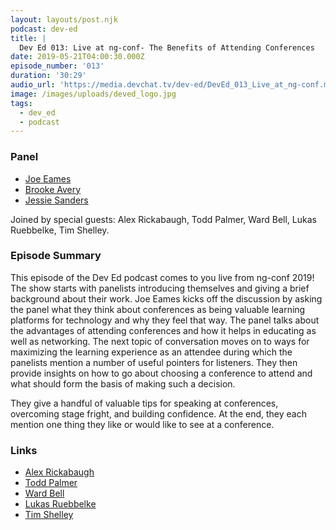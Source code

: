 ```yaml
---
layout: layouts/post.njk
podcast: dev-ed
title: |
  Dev Ed 013: Live at ng-conf- The Benefits of Attending Conferences
date: 2019-05-21T04:00:30.000Z
episode_number: '013'
duration: '30:29'
audio_url: 'https://media.devchat.tv/dev-ed/DevEd_013_Live_at_ng-conf.mp3'
image: /images/uploads/deved_logo.jpg
tags:
  - dev_ed
  - podcast
---
```


### **Panel**

- [Joe Eames](https://thinkster.io/)
- [Brooke Avery](https://thinkster.io/)
- [Jessie Sanders](http://briebug.com/)

Joined by special guests: Alex Rickabaugh, Todd Palmer, Ward Bell, Lukas Ruebbelke, Tim Shelley.

### **Episode Summary**

This episode of the Dev Ed podcast comes to you live from ng-conf 2019! The show starts with panelists introducing themselves and giving a brief background about their work. Joe Eames kicks off the discussion by asking the panel what they think about conferences as being valuable learning platforms for technology and why they feel that way. The panel talks about the advantages of attending conferences and how it helps in educating as well as networking. The next topic of conversation moves on to ways for maximizing the learning experience as an attendee during which the panelists mention a number of useful pointers for listeners. They then provide insights on how to go about choosing a conference to attend and what should form the basis of making such a decision.

They give a handful of valuable tips for speaking at conferences, overcoming stage fright, and building confidence. At the end, they each mention one thing they like or would like to see at a conference.

### **Links**

- [Alex Rickabaugh](https://twitter.com/synalx?lang=en)
- [Todd Palmer](https://twitter.com/toddtpalmer)
- [Ward Bell](https://twitter.com/wardbell)
- [Lukas Ruebbelke](https://twitter.com/simpulton?lang=en)
- [Tim Shelley](https://twitter.com/tim_shelley)
